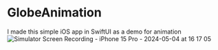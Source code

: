 # GlobeAnimation
I made this simple iOS app in SwiftUI as a demo for animation
![Simulator Screen Recording - iPhone 15 Pro - 2024-05-04 at 16 17 05](https://github.com/angelosstaboulis/GlobeAnimation/assets/79055304/3e2ad4f2-6e43-47f4-8d84-dceffabe569c)
